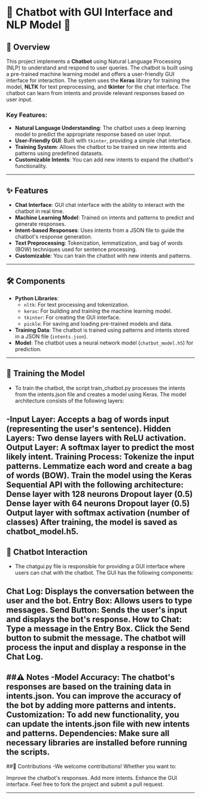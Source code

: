 # 🤖 Chatbot with GUI Interface and NLP Model 💬

## 🌟 Overview

This project implements a **Chatbot** using Natural Language Processing (NLP) to understand and respond to user queries. The chatbot is built using a pre-trained machine learning model and offers a user-friendly GUI interface for interaction. The system uses the **Keras** library for training the model, **NLTK** for text preprocessing, and **tkinter** for the chat interface. The chatbot can learn from intents and provide relevant responses based on user input.

### Key Features:

- **Natural Language Understanding**: The chatbot uses a deep learning model to predict the appropriate response based on user input.
- **User-Friendly GUI**: Built with `tkinter`, providing a simple chat interface.
- **Training System**: Allows the chatbot to be trained on new intents and patterns using predefined datasets.
- **Customizable Intents**: You can add new intents to expand the chatbot's functionality.

---

## ✨ Features

- **Chat Interface**: GUI chat interface with the ability to interact with the chatbot in real time.
- **Machine Learning Model**: Trained on intents and patterns to predict and generate responses.
- **Intent-based Responses**: Uses intents from a JSON file to guide the chatbot's response generation.
- **Text Preprocessing**: Tokenization, lemmatization, and bag of words (BOW) techniques used for sentence processing.
- **Customizable**: You can train the chatbot with new intents and patterns.

---

## 🛠 Components

- **Python Libraries**:
  - `nltk`: For text processing and tokenization.
  - `keras`: For building and training the machine learning model.
  - `tkinter`: For creating the GUI interface.
  - `pickle`: For saving and loading pre-trained models and data.
- **Training Data**: The chatbot is trained using patterns and intents stored in a JSON file (`intents.json`).
- **Model**: The chatbot uses a neural network model (`chatbot_model.h5`) for prediction.

---

## 🧠 Training the Model

- To train the chatbot, the script train_chatbot.py processes the intents from the intents.json file and creates a model using Keras. The model architecture consists of the following layers:

-Input Layer: Accepts a bag of words input (representing the user's sentence).
Hidden Layers: Two dense layers with ReLU activation.
Output Layer: A softmax layer to predict the most likely intent.
Training Process:
Tokenize the input patterns.
Lemmatize each word and create a bag of words (BOW).
Train the model using the Keras Sequential API with the following architecture:
Dense layer with 128 neurons
Dropout layer (0.5)
Dense layer with 64 neurons
Dropout layer (0.5)
Output layer with softmax activation (number of classes)
After training, the model is saved as chatbot_model.h5.
---
## 💬 Chatbot Interaction
- The chatgui.py file is responsible for providing a GUI interface where users can chat with the chatbot. The GUI has the following components:

Chat Log: Displays the conversation between the user and the bot.
Entry Box: Allows users to type messages.
Send Button: Sends the user's input and displays the bot's response.
How to Chat:
Type a message in the Entry Box.
Click the Send button to submit the message.
The chatbot will process the input and display a response in the Chat Log.
---
##⚠️ Notes
-Model Accuracy: The chatbot's responses are based on the training data in intents.json. You can improve the accuracy of the bot by adding more patterns and intents.
Customization: To add new functionality, you can update the intents.json file with new intents and patterns.
Dependencies: Make sure all necessary libraries are installed before running the scripts.
---
##📢 Contributions
-We welcome contributions! Whether you want to:

Improve the chatbot's responses.
Add more intents.
Enhance the GUI interface. Feel free to fork the project and submit a pull request.

---
